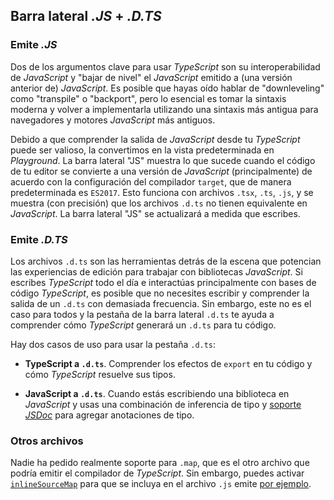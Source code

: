 ## Barra lateral *.JS* + *.D.TS*

### Emite *.JS*

Dos de los argumentos clave para usar *TypeScript* son su interoperabilidad de *JavaScript* y "bajar de nivel" el *JavaScript* emitido a (una versión anterior de) *JavaScript*. Es posible que hayas oído hablar de "downleveling" como "transpile" o "backport", pero lo esencial es tomar la sintaxis moderna y volver a implementarla utilizando una sintaxis más antigua para navegadores y motores *JavaScript* más antiguos.

Debido a que comprender la salida de *JavaScript* desde tu *TypeScript* puede ser valioso, la convertimos en la vista predeterminada en *Playground*. La barra lateral "JS" muestra lo que sucede cuando el código de tu editor se convierte a una versión de *JavaScript* (principalmente) de acuerdo con la configuración del compilador `target`, que de manera predeterminada es `ES2017`. Esto funciona con archivos `.tsx`, `.ts`, `.js`, y se muestra (con precisión) que los archivos `.d.ts` no tienen equivalente en *JavaScript*. La barra lateral "JS" se actualizará a medida que escribes.

### Emite *.D.TS*

Los archivos `.d.ts` son las herramientas detrás de la escena que potencian las experiencias de edición para trabajar con bibliotecas *JavaScript*. Si escribes *TypeScript* todo el día e interactúas principalmente con bases de código *TypeScript*, es posible que no necesites escribir y comprender la salida de un `.d.ts` con demasiada frecuencia. Sin embargo, este no es el caso para todos y la pestaña de la barra lateral `.d.ts` te ayuda a comprender cómo *TypeScript* generará un `.d.ts` para tu código.

Hay dos casos de uso para usar la pestaña `.d.ts`:

- **TypeScript a `.d.ts`**. Comprender los efectos de `export` en tu código y cómo *TypeScript* resuelve sus tipos.

- **JavaScript a `.d.ts`**. Cuando estás escribiendo una biblioteca en *JavaScript* y usas una combinación de inferencia de tipo y [soporte *JSDoc*](https://www.typescriptlang.org/es/docs/handbook/jsdoc-supported-types.html) para agregar anotaciones de tipo.

### Otros archivos

Nadie ha pedido realmente soporte para `.map`, que es el otro archivo que podría emitir el compilador de *TypeScript*. Sin embargo, puedes activar [`inlineSourceMap`](https://www.typescriptlang.org/tsconfig#inlineSourceMap) para que se incluya en el archivo `.js` emite [por ejemplo](https://www.typescriptlang.org/play?inlineSourceMap=true#code/PTAEAEEsDsBsYKYGUD2BXATgYwQWQIYAOAUFitAM4Auo+oAvKAEQDyA0k0A).
